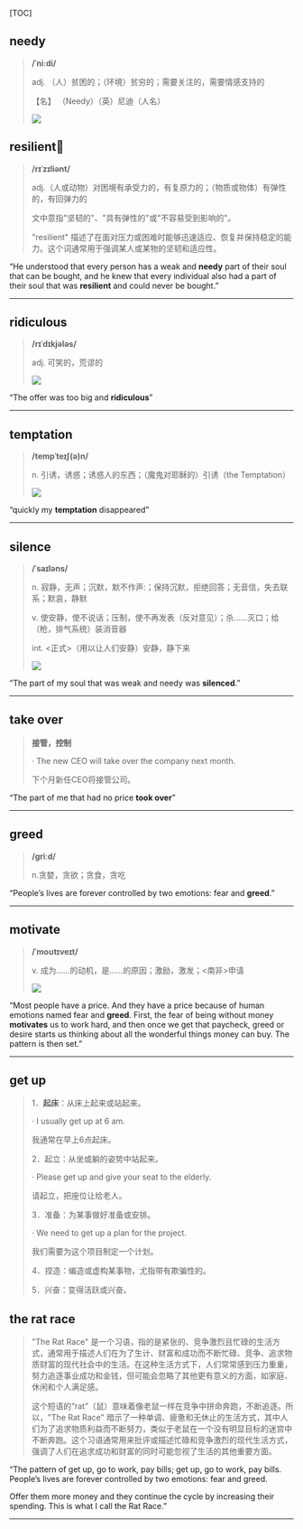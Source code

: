 [TOC]

## needy

> **/ˈniːdi/**
>
> adj.
> （人）贫困的；（环境）贫穷的；需要关注的，需要情感支持的
>
> 【名】 （Needy）（英）尼迪（人名）
>
> ![](https://ydlunacommon-cdn.nosdn.127.net/2c68b2812cf17e37c1c993aa8bdcb9b0.jpg?)

## resilient🚩

> **/rɪˈzɪliənt/**
>
> adj.（人或动物）对困境有承受力的，有复原力的；（物质或物体）有弹性的，有回弹力的
>
> 文中意指"坚韧的"、"具有弹性的"或"不容易受到影响的"。
>
> "resilient" 描述了在面对压力或困难时能够迅速适应、恢复并保持稳定的能力。这个词通常用于强调某人或某物的坚韧和适应性。

“He understood that every person has a weak and **needy** part of their soul that can be bought, and he knew that every individual also had a part of their soul that was **resilient** and could never be bought.”

---

## ridiculous

> **/rɪˈdɪkjələs/**
>
> adj.
> 可笑的，荒谬的
>
> ![](https://ydlunacommon-cdn.nosdn.127.net/ae8ad3639b26c25fa65124e88f984595.jpg?)

“The offer was too big and **ridiculous**”

---

## temptation

> **/tempˈteɪʃ(ə)n/**
>
> n.
> 引诱，诱惑；诱惑人的东西；（魔鬼对耶稣的）引诱（the Temptation）
>
> ![](https://ydlunacommon-cdn.nosdn.127.net/6523f1a339357b6e460f23165bafe437.jpg?)

“quickly my **temptation** disappeared”

---

## silence

> **/ˈsaɪləns/**
>
> n.
> 寂静，无声；沉默，默不作声:；保持沉默，拒绝回答；无音信，失去联系；默哀，静默
>
> v.
> 使安静，使不说话；压制，使不再发表（反对意见）；杀……灭口；给（枪，排气系统）装消音器
>
> int.
> <正式>（用以让人们安静）安静，静下来
>
> ![](https://ydlunacommon-cdn.nosdn.127.net/1c7081ceff67191deda06cf503d7240a.jpg?)

“The part of my soul that was weak and needy was **silenced**.”

---

## take over

> **接管，控制**
>
> · The new CEO will take over the company next month.
>
> 下个月新任CEO将接管公司。

“The part of me that had no price **took over**”

---

## greed

> **/ɡriːd/**
>
> n.贪婪，贪欲；贪食，贪吃

“People’s lives are forever controlled by two emotions: fear and **greed**.”

---

## motivate

> **/ˈmoʊtɪveɪt/**
>
> v.
> 成为……的动机，是……的原因；激励，激发；<南非>申请
>
> ![](https://ydlunacommon-cdn.nosdn.127.net/481ee9ca85686e21002d2abc2a05c511.jpg?)

“Most people have a price. And they have a price because of human emotions named fear and **greed**. First, the fear of being without money **motivates** us to work hard, and then once we get that paycheck, greed or desire starts us thinking about all the wonderful things money can buy. The pattern is then set.”

---

## get up

> 1．**起床**：从床上起来或站起来。
>
> · I usually get up at 6 am.
>
> 我通常在早上6点起床。
>
> 2．起立：从坐或躺的姿势中站起来。
>
> · Please get up and give your seat to the elderly.
>
> 请起立，把座位让给老人。
>
> 3．准备：为某事做好准备或安排。
>
> · We need to get up a plan for the project.
>
> 我们需要为这个项目制定一个计划。
>
> 4．捏造：编造或虚构某事物，尤指带有欺骗性的。
>
> 5．兴奋：变得活跃或兴奋。

## the rat race 

> "The Rat Race" 是一个习语，指的是紧张的、竞争激烈且忙碌的生活方式，通常用于描述人们在为了生计、财富和成功而不断忙碌、竞争、追求物质财富的现代社会中的生活。在这种生活方式下，人们常常感到压力重重，努力追逐事业成功和金钱，但可能会忽略了其他更有意义的方面，如家庭、休闲和个人满足感。
>
> 这个短语的“rat”（鼠）意味着像老鼠一样在竞争中拼命奔跑，不断追逐。所以，"The Rat Race" 暗示了一种单调、疲惫和无休止的生活方式，其中人们为了追求物质利益而不断努力，类似于老鼠在一个没有明显目标的迷宫中不断奔跑。这个习语通常用来批评或描述忙碌和竞争激烈的现代生活方式，强调了人们在追求成功和财富的同时可能忽视了生活的其他重要方面。

“The pattern of get up, go to work, pay bills; get up, go to work, pay bills. People’s lives are forever controlled by two emotions: fear and greed. 

Offer them more money and they continue the cycle by increasing their spending. This is what I call the Rat Race.”

---



